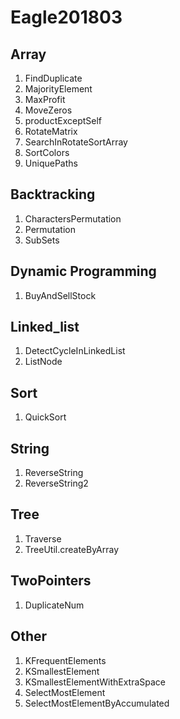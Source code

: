 # Eagle201803

## Array

1. FindDuplicate
2. MajorityElement
3. MaxProfit
4. MoveZeros
5. productExceptSelf
6. RotateMatrix
7. SearchInRotateSortArray
8. SortColors
9. UniquePaths

## Backtracking

1. CharactersPermutation
2. Permutation
3. SubSets

## Dynamic Programming

1. BuyAndSellStock

## Linked_list

1. DetectCycleInLinkedList
2. ListNode

## Sort

1. QuickSort

## String

1. ReverseString
2. ReverseString2

## Tree
1. Traverse
2. TreeUtil.createByArray

## TwoPointers

1. DuplicateNum

## Other

1. KFrequentElements
2. KSmallestElement
3. KSmallestElementWithExtraSpace
4. SelectMostElement
5. SelectMostElementByAccumulated
